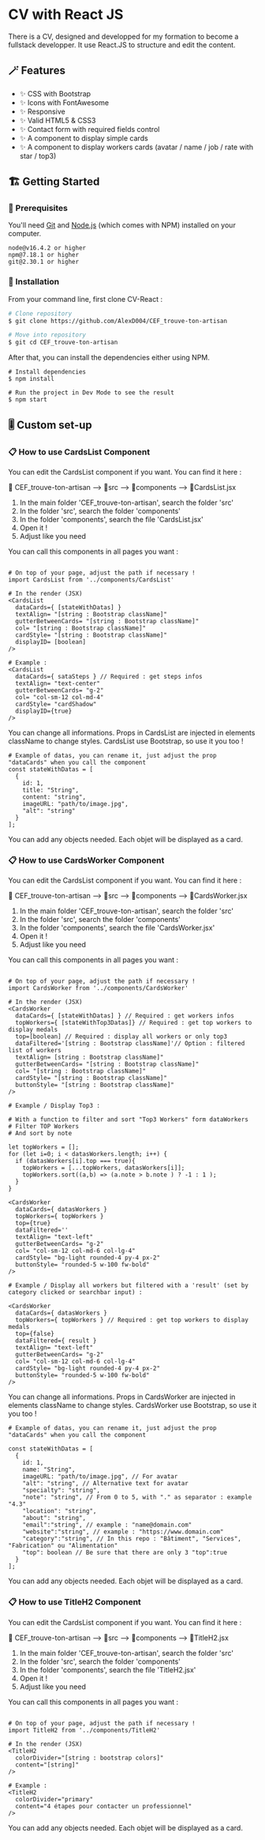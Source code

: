 # CV with React JS

There is a CV, designed and developped for my formation to become a fullstack developper.
It use React.JS to structure and edit the content.

## :magic_wand: Features

- ✨ CSS with Bootstrap
- ✨ Icons with FontAwesome
- ✨ Responsive
- ✨ Valid HTML5 & CSS3
- ✨ Contact form with required fields control
- ✨ A component to display simple cards
- ✨ A component to display workers cards (avatar / name / job / rate with star / top3)

## 🏗️ Getting Started

### 📄 Prerequisites

You'll need [Git](https://git-scm.com/downloads) and [Node.js](https://nodejs.org/en) (which comes with NPM) installed on your computer.

```
node@v16.4.2 or higher
npm@7.18.1 or higher
git@2.30.1 or higher
```

### 🔨 Installation

From your command line, first clone CV-React :

```sh
# Clone repository
$ git clone https://github.com/AlexD004/CEF_trouve-ton-artisan

# Move into repository
$ git cd CEF_trouve-ton-artisan
```

After that, you can install the dependencies either using NPM.

```
# Install dependencies
$ npm install

# Run the project in Dev Mode to see the result
$ npm start
```

## 🎚️ Custom set-up

### 📋 How to use CardsList Component

You can edit the CardsList component if you want. You can find it here :

📂 CEF_trouve-ton-artisan
--> 📂src
--> 📂components
--> 📄CardsList.jsx
        
1. In the main folder 'CEF_trouve-ton-artisan', search the folder 'src'
2. In the folder 'src', search the folder 'components'
3. In the folder 'components', search the file 'CardsList.jsx'
4. Open it !
5. Adjust like you need
   
You can call this components in all pages you want :

```

# On top of your page, adjust the path if necessary !
import CardsList from '../components/CardsList'

# In the render (JSX)
<CardsList 
  dataCards={ [stateWithDatas] } 
  textAlign= "[string : Bootstrap className]" 
  gutterBetweenCards= "[string : Bootstrap className]" 
  col= "[string : Bootstrap className]" 
  cardStyle= "[string : Bootstrap className]"
  displayID= [boolean]
/>

# Example :
<CardsList 
  dataCards={ sataSteps } // Required : get steps infos
  textAlign= "text-center" 
  gutterBetweenCards= "g-2" 
  col= "col-sm-12 col-md-4" 
  cardStyle= "cardShadow"
  displayID={true}
/>

```

You can change all informations.
Props in CardsList are injected in elements className to change styles.
CardsList use Bootstrap, so use it you too !

```
# Example of datas, you can rename it, just adjust the prop "dataCards" when you call the component
const stateWithDatas = [
  { 
    id: 1,
    title: "String",
    content: "string",
    imageURL: "path/to/image.jpg",
    "alt": "string"
  }
];
```

You can add any objects needed.
Each objet will be displayed as a card.

### 📋 How to use CardsWorker Component

You can edit the CardsList component if you want. You can find it here :

📂 CEF_trouve-ton-artisan
--> 📂src
--> 📂components
--> 📄CardsWorker.jsx
        
1. In the main folder 'CEF_trouve-ton-artisan', search the folder 'src'
2. In the folder 'src', search the folder 'components'
3. In the folder 'components', search the file 'CardsWorker.jsx'
4. Open it !
5. Adjust like you need
   
You can call this components in all pages you want :

```

# On top of your page, adjust the path if necessary !
import CardsWorker from '../components/CardsWorker'

# In the render (JSX)
<CardsWorker
  dataCards={ [stateWithDatas] } // Required : get workers infos
  topWorkers={ [stateWithTop3Datas]} // Required : get top workers to display medals
  top=[boolean] // Required : display all workers or only top3
  dataFiltered='[string : Bootstrap className]'// Option : filtered list of workers
  textAlign= [string : Bootstrap className]" 
  gutterBetweenCards= "[string : Bootstrap className]" 
  col= "[string : Bootstrap className]" 
  cardStyle= "[string : Bootstrap className]"
  buttonStyle= "[string : Bootstrap className]"
/>

# Example / Display Top3 :

# With a function to filter and sort "Top3 Workers" form dataWorkers
# Filter TOP Workers
# And sort by note

let topWorkers = [];
for (let i=0; i < datasWorkers.length; i++) {
  if (datasWorkers[i].top === true){
    topWorkers = [...topWorkers, datasWorkers[i]];
    topWorkers.sort((a,b) => (a.note > b.note ) ? -1 : 1 );
  }
}

<CardsWorker
  dataCards={ datasWorkers }
  topWorkers={ topWorkers }
  top={true}
  dataFiltered='' 
  textAlign= "text-left" 
  gutterBetweenCards= "g-2" 
  col= "col-sm-12 col-md-6 col-lg-4" 
  cardStyle= "bg-light rounded-4 py-4 px-2"
  buttonStyle= "rounded-5 w-100 fw-bold"
/>

# Example / Display all workers but filtered with a 'result' (set by category clicked or searchbar input) :

<CardsWorker
  dataCards={ datasWorkers }
  topWorkers={ topWorkers } // Required : get top workers to display medals
  top={false}
  dataFiltered={ result }
  textAlign= "text-left" 
  gutterBetweenCards= "g-2" 
  col= "col-sm-12 col-md-6 col-lg-4" 
  cardStyle= "bg-light rounded-4 py-4 px-2"
  buttonStyle= "rounded-5 w-100 fw-bold"
/>

```

You can change all informations.
Props in CardsWorker are injected in elements className to change styles.
CardsWorker use Bootstrap, so use it you too !

```
# Example of datas, you can rename it, just adjust the prop "dataCards" when you call the component

const stateWithDatas = [
  { 
    id: 1,
    name: "String",
    imageURL: "path/to/image.jpg", // For avatar
    "alt": "string", // Alternative text for avatar
    "specialty": "string",
    "note": "string", // From 0 to 5, with "." as separator : example "4.3"
    "location": "string",
    "about": "string",
    "email":"string", // example : "name@domain.com"
    "website":"string", // example : "https://www.domain.com"
    "category":"string", // In this repo : "Bâtiment", "Services", "Fabrication" ou "Alimentation"
    "top": boolean // Be sure that there are only 3 "top":true
  }
];
```

You can add any objects needed.
Each objet will be displayed as a card.

### 📋 How to use TitleH2 Component

You can edit the CardsList component if you want. You can find it here :

📂 CEF_trouve-ton-artisan
--> 📂src
--> 📂components
--> 📄TitleH2.jsx
        
1. In the main folder 'CEF_trouve-ton-artisan', search the folder 'src'
2. In the folder 'src', search the folder 'components'
3. In the folder 'components', search the file 'TitleH2.jsx'
4. Open it !
5. Adjust like you need
   
You can call this components in all pages you want :

```

# On top of your page, adjust the path if necessary !
import TitleH2 from '../components/TitleH2'

# In the render (JSX)
<TitleH2
  colorDivider="[string : bootstrap colors]"
  content="[string]"
/>

# Example :
<TitleH2
  colorDivider="primary"
  content="4 étapes pour contacter un professionnel"
/>

```

You can add any objects needed.
Each objet will be displayed as a card.
